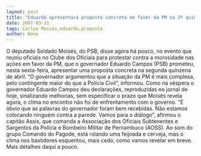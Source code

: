 ```yaml
---
layout: post
title: "Eduardo apresentará proposta concreta em favor da PM na 2ª quinzena de abril, diz Soldado Moisés"
date: 2007-03-31
tags: Carlos Moisés,eduardo,proposta
author: None
---
```

O deputado Soldado Moisés, do PSB, disse agora há pouco, no evento que reuniu oficiais no Clube dos Oficiais para protestar contra a morosidade nas ações em favor da PM, que o governador Eduardo Campos (PSB) prometeu, nesta sexta-feira, apresentar uma proposta concreta na segunda quinzena de abril.
“O governador argumentou que a situação da PM é mais complexa, pelo contingente maior do que a Polícia Civil”, informou.
Como na véspera o governador Eduardo Campos deu declarações, reproduzidas no jornal de hoje, sinalizando melhorias, sem especificar o prazo que Moisés revela agora, o clima no encontro não foi de enfrentamento com o governo.
“É óbvio que as palavras do governador foram bem recebidas. Não estamos colocando ninguém contra a parede. Vamos para o diálogo”, afirmou o capitão Assis, que comanda a Associação dos Oficiais Subtenentes e Sargentos da Polícia e Bombeiro Militar de Pernambuco (AOSS).
Ao som do grupo Comando do Pagode, está rolando uma feijoada e cerveja, mas o clima nos bastidores esquentou, mais cedo, como vamos revelar em breve. Mais detalhes daqui a pouco. 
